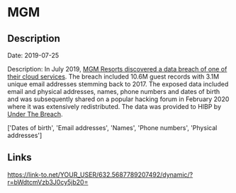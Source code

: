 # MGM

## Description

Date: 2019-07-25

Description:
In July 2019, <a href="https://www.zdnet.com/article/exclusive-details-of-10-6-million-of-mgm-hotel-guests-posted-on-a-hacking-forum/" target="_blank" rel="noopener">MGM Resorts discovered a data breach of one of their cloud services</a>. The breach included 10.6M guest records with 3.1M unique email addresses stemming back to 2017. The exposed data included email and physical addresses, names, phone numbers and dates of birth and was subsequently shared on a popular hacking forum in February 2020 where it was extensively redistributed. The data was provided to HIBP by <a href="https://underthebreach.com/" target="_blank" rel="noopener">Under The Breach</a>.


['Dates of birth', 'Email addresses', 'Names', 'Phone numbers', 'Physical addresses']

## Links

https://link-to.net/YOUR_USER/632.5687789207492/dynamic/?r=bWdtcmVzb3J0cy5jb20=